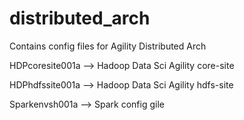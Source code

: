 # distributed_arch
Contains config files for Agility Distributed Arch

HDPcoresite001a --> Hadoop Data Sci Agility core-site

HDPhdfssite001a --> Hadoop Data Sci Agility hdfs-site

Sparkenvsh001a --> Spark config gile

